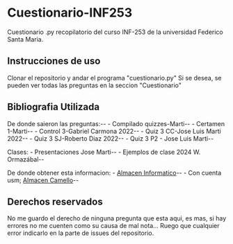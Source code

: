# Cuestionario-INF253
Cuestionario .py recopilatorio del curso INF-253 de la universidad Federico Santa Maria.

## Instrucciones de uso

Clonar el repositorio y andar el programa "cuestionario.py"
Si se desea, se pueden ver todas las preguntas en la seccion "Cuestionario"

## Bibliografia Utilizada

De donde saieron las preguntas:--
    - Compilado quizzes-Marti--
    - Certamen 1-Marti--
    - Control 3-Gabriel Carmona 2022--
    - Quiz 3 CC-Jose Luis Marti 2022--
    - Quiz 3 SJ-Roberto Diaz 2022--
    - Quiz 3 P2 - Jose Luis Marti--


Clases:
    - Presentaciones Jose Marti--
    - Ejemplos de clase 2024 W. Ormazábal--

De donde obtener esta informacion:
    - [Almacen Informatico](https://onedrive.live.com/?id=4B834E9512402066!164&cid=4B834E9512402066&redeem=aHR0cHM6Ly8xZHJ2Lm1zL2YvYy80YjgzNGU5NTEyNDAyMDY2L0VtWWdRQktWVG9NZ2dFdWtBQUFBQUFBQjAzX3haX2hjNVN5bC04UlJPZm41UEE_ZT1BQ3NTZzM)--
    - Con cuenta usm; [Almacen Camello](https://usmcl-my.sharepoint.com/:f:/g/personal/carlos_bravora_usm_cl/Et9ifP3zE8RMlQtTDj2X2pgB3FFeag78iDEe6ecSs4MJgA?e=xsGAea)--

## Derechos reservados

No me guardo el derecho de ninguna pregunta que esta aqui, es mas, si hay errores no me cuenten como su causa de mal nota... Ruego que cualquier error indicarlo en la parte de issues del repositorio.